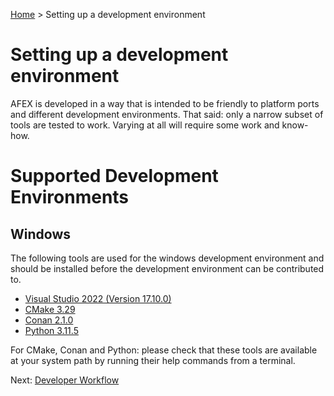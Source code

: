 [Home](../README.md) > Setting up a development environment

# Setting up a development environment

AFEX is developed in a way that is intended to be friendly to platform ports and different development environments.
That said: only a narrow subset of tools are tested to work. Varying at all will require some work and know-how.

# Supported Development Environments

## Windows

The following tools are used for the windows development environment and should be installed before the development environment can be contributed to.

* [Visual Studio 2022 (Version 17.10.0)](https://visualstudio.microsoft.com/downloads/)
* [CMake 3.29](https://cmake.org/download/)
* [Conan 2.1.0](https://conan.io/downloads)
* [Python 3.11.5](https://www.python.org/downloads/)

For CMake, Conan and Python: please check that these tools are available at your system path by running their help commands from a terminal.

Next: [Developer Workflow](./DevWorkflow.md)